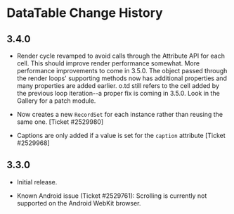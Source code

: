 DataTable Change History
========================

3.4.0
-----

  * Render cycle revamped to avoid calls through the Attribute API for each
    cell.  This should improve render performance somewhat.  More performance
    improvements to come in 3.5.0.  The object passed through the render loops'
    supporting methods now has additional properties and many properties are
    added earlier.  o.td still refers to the cell added by the previous
    loop iteration--a proper fix is coming in 3.5.0. Look in the Gallery for
    a patch module.

  * Now creates a new `RecordSet` for each instance rather than reusing the same
    one. [Ticket #2529980]
  
  * Captions are only added if a value is set for the `caption` attribute
    [Ticket #2529968]


3.3.0
-----

  * Initial release.
  
  * Known Android issue (Ticket #2529761): Scrolling is currently not supported
    on the Android WebKit browser.

